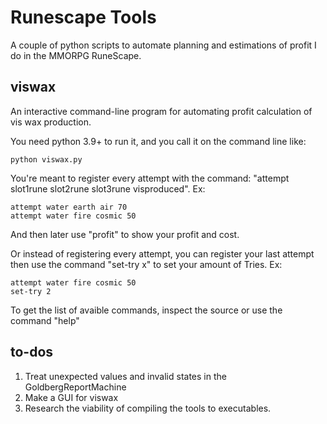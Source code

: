 # Runescape Tools
A couple of python scripts to automate planning and estimations of profit I do in the MMORPG RuneScape.

## viswax
An interactive command-line program for automating profit calculation of vis wax production.

You need python 3.9+ to run it, and you call it on the command line like:
```batch
python viswax.py
```

You're meant to register every attempt with the command: 
"attempt slot1rune slot2rune slot3rune visproduced".
Ex: 
```batch
attempt water earth air 70
attempt water fire cosmic 50
```
And then later use "profit" to show your profit and cost.

Or instead of registering every attempt, you can register your last attempt then use the command "set-try x" to set your amount of Tries.
Ex:
```batch
attempt water fire cosmic 50
set-try 2
```
To get the list of avaible commands, inspect the source or use the command "help"


## to-dos
1. Treat unexpected values and invalid states in the GoldbergReportMachine
2. Make a GUI for viswax
3. Research the viability of compiling the tools to executables.